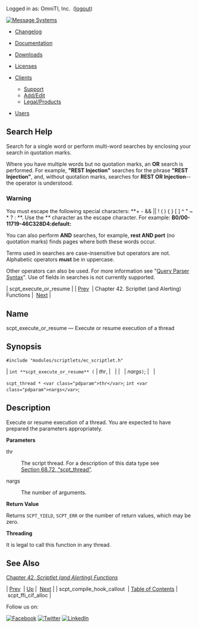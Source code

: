 Logged in as: OmniTI, Inc.  ([logout](https://support.messagesystems.com/logout.php))

[![Message Systems](https://support.messagesystems.com/images/ms-white205.png)](https://support.messagesystems.com/start.php) 

*   [Changelog](https://support.messagesystems.com/start.php?show=changelog)
*   [Documentation](https://support.messagesystems.com/docs/)
*   [Downloads](https://support.messagesystems.com/start.php)

*   [Licenses](https://support.messagesystems.com/license_summary.php)
*   <a href="">Clients</a>
    *   [Support](https://support.messagesystems.com/cs.php)
    *   [Add/Edit](https://support.messagesystems.com/edit_client.php)
    *   [Legal/Products](https://support.messagesystems.com/edit_products.php)
*   [Users](https://support.messagesystems.com/edit_customer.php)

## Search Help

Search for a single word or perform multi-word searches by enclosing your search in quotation marks.

Where you have multiple words but no quotation marks, an **OR** search is performed. For example, **"REST Injection"** searches for the phrase **"REST Injection"**, and, without quotation marks, searches for **REST OR Injection**--the operator is understood.

### Warning

You must escape the following special characters: **+ - && || ! ( ) { } [ ] ^ " ~ * ? : \**. Use the **\** character as the escape character. For example: **B0/00-11719-46C328D4\:default\:**

You can also perform **AND** searches, for example, **rest AND port** (no quotation marks) finds pages where both these words occur.

Terms used in searches are case-insensitive but operators are not. Alphabetic operators **must** be in uppercase.

Other operators can also be used. For more information see "[Query Parser Syntax](https://lucene.apache.org/core/old_versioned_docs/versions/3_0_0/queryparsersyntax.html)". Use of fields in searches is not currently supported.

| scpt_execute_or_resume |
| [Prev](apis.scpt_compile_hook_callout.php)  | Chapter 42. Scriptlet (and Alerting) Functions |  [Next](apis.scpt_ffi_cif_alloc.php) |

<a name="apis.scpt_execute_or_resume"></a>
## Name

scpt_execute_or_resume — Execute or resume execution of a thread

## Synopsis

`#include "modules/scriptlets/ec_scriptlet.h"`

| `int **scpt_execute_or_resume** (` | <var class="pdparam">thr</var>, |   |
|   | <var class="pdparam">nargs</var>`)`; |   |

`scpt_thread * <var class="pdparam">thr</var>`;
`int <var class="pdparam">nargs</var>`;<a name="idp31574816"></a>
## Description

Execute or resume execution of a thread. You are expected to have prepared the parameters appropriately.

**Parameters**

<dl class="variablelist">

<dt>thr</dt>

<dd>

The script thread. For a description of this data type see [Section 68.72, “scpt_thread”](structs.scpt_thread.php "68.72. scpt_thread").

</dd>

<dt>nargs</dt>

<dd>

The number of arguments.

</dd>

</dl>

**Return Value**

Returns `SCPT_YIELD`, `SCPT_ERR` or the number of return values, which may be zero.

**Threading**

It is legal to call this function in any thread.

<a name="idp31584656"></a>
## See Also

[Chapter 42, *Scriptlet (and Alerting) Functions*](script.php "Chapter 42. Scriptlet (and Alerting) Functions") 

| [Prev](apis.scpt_compile_hook_callout.php)  | [Up](script.php) |  [Next](apis.scpt_ffi_cif_alloc.php) |
| scpt_compile_hook_callout  | [Table of Contents](index.php) |  scpt_ffi_cif_alloc |

Follow us on:

[![Facebook](https://support.messagesystems.com/images/icon-facebook.png)](http://www.facebook.com/messagesystems) [![Twitter](https://support.messagesystems.com/images/icon-twitter.png)](http://twitter.com/#!/MessageSystems) [![LinkedIn](https://support.messagesystems.com/images/icon-linkedin.png)](http://www.linkedin.com/company/message-systems)